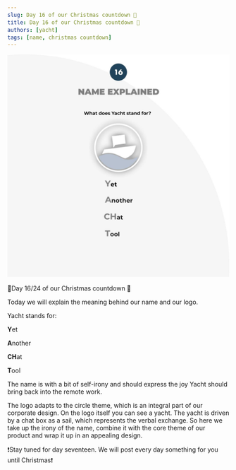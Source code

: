 ```yaml
---
slug: Day 16 of our Christmas countdown 🎄
title: Day 16 of our Christmas countdown 🎄
authors: [yacht]
tags: [name, christmas countdown]
---
```


![Name](Day16.jpeg)

🎅Day 16/24 of our Christmas countdown 🎄

Today we will explain the meaning behind our name and our logo.

Yacht stands for:

**Y**et

**A**nother

**CH**at

**T**ool

The name is with a bit of self-irony and should express the joy Yacht should bring back into the remote work.

The logo adapts to the circle theme, which is an integral part of our corporate design. On the logo itself you can see a yacht. The yacht is driven by a chat box as a sail, which represents the verbal exchange. So here we take up the irony of the name, combine it with the core theme of our product and wrap it up in an appealing design.

❗️Stay tuned for day seventeen. We will post every day something for you until Christmas❗️ 